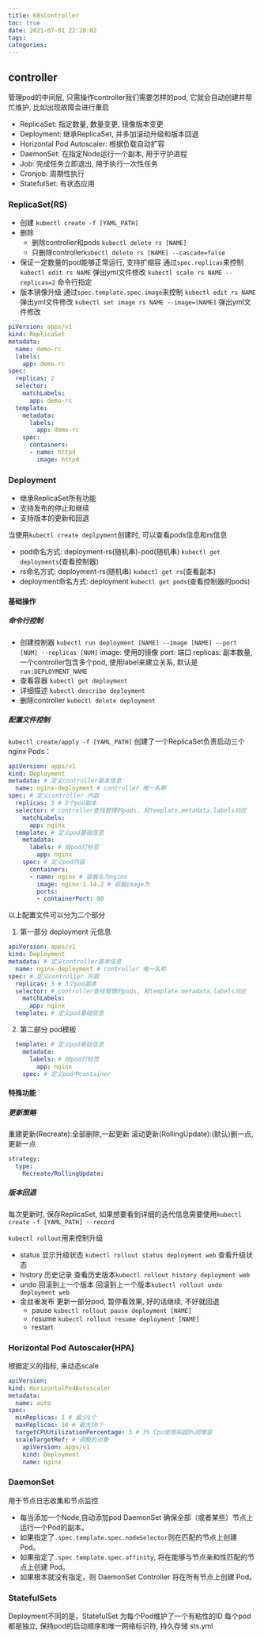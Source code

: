 ```yaml
---
title: k8sController
toc: true
date: 2021-07-01 22:28:02
tags:
categories:
---
```

## controller
管理pod的中间层, 只需操作controller我们需要怎样的pod, 它就会自动创建并帮忙维护, 比如出现故障会进行重启
- ReplicaSet: 指定数量, 数量变更, 镜像版本变更
- Deployment: 继承ReplicaSet, 并多加滚动升级和版本回退
- Horizontal Pod Autoscaler: 根据负载自动扩容
- DaemonSet: 在指定Node运行一个副本, 用于守护进程
- Job: 完成任务立即退出, 用于执行一次性任务
- Cronjob: 周期性执行
- StatefulSet: 有状态应用

### ReplicaSet(RS)
- 创建
`kubectl create -f [YAML_PATH]`
- 删除
  - 删除controller和pods `kubectl delete rs [NAME]`
  - 只删除controller`kubectl delete rs [NAME] --cascade=false`
- 保证一定数量的pod能够正常运行, 支持扩缩容
通过`spec.replicas`来控制
`kubectl edit rs NAME` 弹出yml文件修改
`kubectl scale rs NAME --replicas=2` 命令行指定
- 版本镜像升级
通过`spec.template.spec.image`来控制
`kubectl edit rs NAME` 弹出yml文件修改
`kubectl set image rs NAME --image=[NAME]` 弹出yml文件修改

```yml
piVersion: apps/v1
kind: ReplicaSet
metadata:
  name: demo-rc
  labels:
    app: demo-rc
spec:
  replicas: 2
  selector:
    matchLabels:
      app: demo-rc
  template:
    metadata:
      labels:
        app: demo-rc
    spec:
      containers:
      - name: httpd
        image: httpd
```

### Deployment
- 继承ReplicaSet所有功能
- 支持发布的停止和继续
- 支持版本的更新和回退

当使用`kubectl create deplpyment`创建时, 可以查看pods信息和rs信息
- pod命名方式: deployment-rs(随机串)-pod(随机串) `kubectl get deployments`(查看控制器) 
- rs命名方式: deployment-rs(随机串) `kubectl get rs`(查看副本) 
- deployment命名方式: deployment `kubectl get pods`(查看控制器的pods)
#### 基础操作
##### 命令行控制
- 创建控制器 `kubectl run deployment [NAME] --image [NAME] --port [NUM] --replicas [NUM]`
image: 使用的镜像
port: 端口
replicas: 副本数量, 一个controller包含多个pod, 使用label来建立关系, 默认是 `run:DEPLOYMENT_NAME`
- 查看容器 `kubectl get deployment`
- 详细描述 `kubectl describe deployment`
- 删除controller `kubectl delete deployment`


##### 配置文件控制
`kubectl create/apply -f [YAML_PATH]`
创建了一个ReplicaSet负责启动三个nginx Pods：
```yml
apiVersion: apps/v1
kind: Deployment
metadata: # 定义controller基本信息
  name: nginx-deployment # controller 唯一名称
spec: # 定义controller 内容
  replicas: 3 # 3个pod副本
  selector: # controller查找管理的pods, 和template.metadata.labels对应
    matchLabels:
      app: nginx
  template: # 定义pod基础信息
    metadata:
      labels: # 给pod打标签
        app: nginx
    spec: # 定义pod内容
      containers:
      - name: nginx # 容器名为nginx
        image: nginx:1.14.2 # 容器image为
        ports:
        - containerPort: 80
```
以上配置文件可以分为二个部分
1. 第一部分 deployment 元信息
```yml
apiVersion: apps/v1
kind: Deployment
metadata: # 定义controller基本信息
  name: nginx-deployment # controller 唯一名称
spec: # 定义controller 内容
  replicas: 3 # 3个pod副本
  selector: # controller查找管理的pods, 和template.metadata.labels对应
    matchLabels:
      app: nginx
  template: # 定义pod基础信息
```
2. 第二部分 pod模板
```yml
  template: # 定义pod基础信息
    metadata:
      labels: # 给pod打标签
        app: nginx
    spec: # 定义pod中container
```


#### 特殊功能
##### 更新策略
重建更新(Recreate):全部删除,一起更新
滚动更新(RollingUpdate):(默认)删一点,更新一点
```yml
strategy:
  type:
    Recreate/RollingUpdate:
```

##### 版本回退
每次更新时, 保存ReplicaSet, 如果想要看到详细的迭代信息需要使用`kubectl create -f [YAML_PATH] --record`

`kubectl rollout`用来控制升级
- status 显示升级状态
`kubectl rollout status deployment web` 查看升级状态
- history 历史记录
查看历史版本`kubectl rollout history deployment web` 
- undo 回滚到上一个版本
回滚到上一个版本`kubectl rollout undo deployment web`
- 金丝雀发布
更新一部分pod, 暂停看效果, 好的话继续, 不好就回退
  - pause
  `kubectl rollout pause deployment [NAME]`
  - resume
  `kubectl rollout resume deployment [NAME]`
  - restart


### Horizontal Pod Autoscaler(HPA)
根据定义的指标, 来动态scale

```yml
apiVersion:
kind: HorizontalPodAutoscaler
metadata:
  name: auto
spec:
  minReplicas: 1 # 最少1个
  maxReplicas: 10 # 最大10个
  targetCPUUtilizationPercentage: 3 # 3% Cpu使用率超3%则增容
  scaleTargetRef: # 调整的对象
    apiVersion: apps/v1
    kind: Deployment 
    name: nginx
```

### DaemonSet
用于节点日志收集和节点监控
- 每当添加一个Node,自动添加pod
DaemonSet 确保全部（或者某些）节点上运行一个Pod的副本。
- 如果指定了`.spec.template.spec.nodeSelector`则在匹配的节点上创建 Pod。
- 如果指定了`.spec.template.spec.affinity`, 将在能够与节点亲和性匹配的节点上创建 Pod。
- 如果根本就没有指定，则 DaemonSet Controller 将在所有节点上创建 Pod。


### StatefulSets
 Deployment不同的是，StatefulSet 为每个Pod维护了一个有粘性的ID
每个pod都是独立, 保持pod的启动顺序和唯一网络标识符, 持久存储
sts.yml
